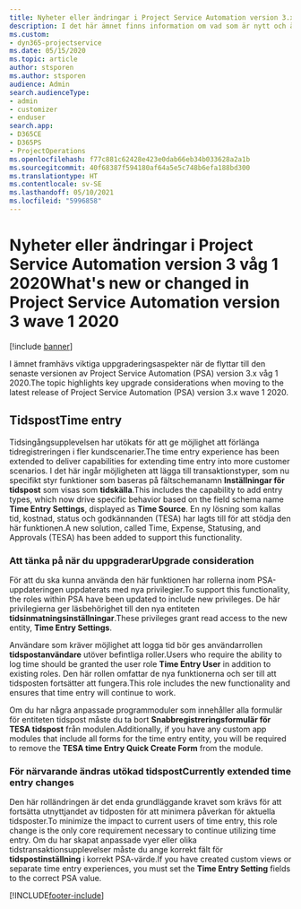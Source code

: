 ```yaml
---
title: Nyheter eller ändringar i Project Service Automation version 3.x våg 1 2020
description: I det här ämnet finns information om vad som är nytt och ändrat i Project Service Automation version 3 våg 1 2020.
ms.custom:
- dyn365-projectservice
ms.date: 05/15/2020
ms.topic: article
author: stsporen
ms.author: stsporen
audience: Admin
search.audienceType:
- admin
- customizer
- enduser
search.app:
- D365CE
- D365PS
- ProjectOperations
ms.openlocfilehash: f77c881c62428e423e0dab66eb34b033628a2a1b
ms.sourcegitcommit: 40f68387f594180af64a5e5c748b6efa188bd300
ms.translationtype: HT
ms.contentlocale: sv-SE
ms.lasthandoff: 05/10/2021
ms.locfileid: "5996858"
---
```

# <a name="whats-new-or-changed-in-project-service-automation-version-3-wave-1-2020"></a><span data-ttu-id="9344b-103">Nyheter eller ändringar i Project Service Automation version 3 våg 1 2020</span><span class="sxs-lookup"><span data-stu-id="9344b-103">What's new or changed in Project Service Automation version 3 wave 1 2020</span></span>

[!include [banner](../includes/psa-now-project-operations.md)]

<span data-ttu-id="9344b-104">I ämnet framhävs viktiga uppgraderingsaspekter när de flyttar till den senaste versionen av Project Service Automation (PSA) version 3.x våg 1 2020.</span><span class="sxs-lookup"><span data-stu-id="9344b-104">The topic highlights key upgrade considerations when moving to the latest release of Project Service Automation (PSA) version 3.x wave 1 2020.</span></span>

## <a name="time-entry"></a><span data-ttu-id="9344b-105">Tidspost</span><span class="sxs-lookup"><span data-stu-id="9344b-105">Time entry</span></span>
<span data-ttu-id="9344b-106">Tidsingångsupplevelsen har utökats för att ge möjlighet att förlänga tidregistreringen i fler kundscenarier.</span><span class="sxs-lookup"><span data-stu-id="9344b-106">The time entry experience has been extended to deliver capabilities for extending time entry into more customer scenarios.</span></span> <span data-ttu-id="9344b-107">I det här ingår möjligheten att lägga till transaktionstyper, som nu specifikt styr funktioner som baseras på fältschemanamn **Inställningar för tidspost** som visas som **tidskälla**.</span><span class="sxs-lookup"><span data-stu-id="9344b-107">This includes the capability to add entry types, which now drive specific behavior based on the field schema name **Time Entry Settings**, displayed as **Time Source**.</span></span> <span data-ttu-id="9344b-108">En ny lösning som kallas tid, kostnad, status och godkännanden (TESA) har lagts till för att stödja den här funktionen.</span><span class="sxs-lookup"><span data-stu-id="9344b-108">A new solution, called Time, Expense, Statusing, and Approvals (TESA) has been added to support this functionality.</span></span>

### <a name="upgrade-consideration"></a><span data-ttu-id="9344b-109">Att tänka på när du uppgraderar</span><span class="sxs-lookup"><span data-stu-id="9344b-109">Upgrade consideration</span></span>
<span data-ttu-id="9344b-110">För att du ska kunna använda den här funktionen har rollerna inom PSA-uppdateringen uppdaterats med nya privilegier.</span><span class="sxs-lookup"><span data-stu-id="9344b-110">To support this functionality, the roles within PSA have been updated to include new privileges.</span></span> <span data-ttu-id="9344b-111">De här privilegierna ger läsbehörighet till den nya entiteten **tidsinmatningsinställningar**.</span><span class="sxs-lookup"><span data-stu-id="9344b-111">These privileges grant read access to the new entity, **Time Entry Settings**.</span></span>

<span data-ttu-id="9344b-112">Användare som kräver möjlighet att logga tid bör ges användarrollen **tidspostanvändare** utöver befintliga roller.</span><span class="sxs-lookup"><span data-stu-id="9344b-112">Users who require the ability to log time should be granted the user role **Time Entry User** in addition to existing roles.</span></span> <span data-ttu-id="9344b-113">Den här rollen omfattar de nya funktionerna och ser till att tidsposten fortsätter att fungera.</span><span class="sxs-lookup"><span data-stu-id="9344b-113">This role includes the new functionality and ensures that time entry will continue to work.</span></span>

<span data-ttu-id="9344b-114">Om du har några anpassade programmoduler som innehåller alla formulär för entiteten tidspost måste du ta bort **Snabbregistreringsformulär för TESA tidspost** från modulen.</span><span class="sxs-lookup"><span data-stu-id="9344b-114">Additionally, if you have any custom app modules that include all forms for the time entry entity, you will be required to remove the **TESA time Entry Quick Create Form** from the module.</span></span>

### <a name="currently-extended-time-entry-changes"></a><span data-ttu-id="9344b-115">För närvarande ändras utökad tidspost</span><span class="sxs-lookup"><span data-stu-id="9344b-115">Currently extended time entry changes</span></span>
<span data-ttu-id="9344b-116">Den här rolländringen är det enda grundläggande kravet som krävs för att fortsätta utnyttjandet av tidposten för att minimera påverkan för aktuella tidsposter.</span><span class="sxs-lookup"><span data-stu-id="9344b-116">To minimize the impact to current users of time entry, this role change is the only core requirement necessary to continue utilizing time entry.</span></span> <span data-ttu-id="9344b-117">Om du har skapat anpassade vyer eller olika tidstransaktionsupplevelser måste du ange korrekt fält för **tidspostinställning** i korrekt PSA-värde.</span><span class="sxs-lookup"><span data-stu-id="9344b-117">If you have created custom views or separate time entry experiences, you must set the **Time Entry Setting** fields to the correct PSA value.</span></span>


[!INCLUDE[footer-include](../includes/footer-banner.md)]